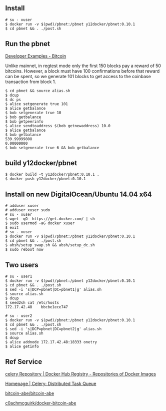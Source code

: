 Install
------
```
# su - xuser
$ docker run -v $(pwd)/pbnet:/pbnet y12docker/pbnet:0.10.1
$ cd pbnet && . ./post.sh
```
Run the pbnet
-----

[Developer Examples - Bitcoin](https://bitcoin.org/en/developer-examples#simple-spending)

Unlike mainnet, in regtest mode only the first 150 blocks pay a reward of 50 bitcoins. However, a block must have 100 confirmations before that reward can be spent, so we generate 101 blocks to get access to the coinbase transaction from block 1.
```
$ cd pbnet && source alias.sh
$ dcup
$ dc ps
$ alice setgenerate true 101
$ alice getbalance
$ bob setgenerate true 10
$ bob getbalance
$ bob getpeerinfo
$ alice sendtoaddress $(bob getnewaddress) 10.0
$ alice getbalance
$ bob getbalance
539.99999808
0.00000000
$ bob setgenerate true 6 && bob getbalance
```

build y12docker/pbnet
---
```
$ docker build -t y12docker/pbnet:0.10.1 .
$ docker push y12docker/pbnet:0.10.1
```

Install on new DigitalOcean/Ubuntu 14.04 x64
-----------
```
# adduser xuser
# adduser xuser sudo
# su - xuser
$ wget -qO- https://get.docker.com/ | sh
$ sudo usermod -aG docker xuser
$ exit
# su - xuser
$ docker run -v $(pwd)/pbnet:/pbnet y12docker/pbnet:0.10.1
$ cd pbnet && . ./post.sh
$ absh/setup_swap.sh && absh/setup_dc.sh
$ sudo reboot now
```

Two users
-------
```
# su - user1
$ docker run -v $(pwd)/pbnet:/pbnet y12docker/pbnet:0.10.1
$ cd pbnet && . ./post.sh
$ sed -i 's|DCP=pbnet|DC=pbnet1|g' alias.sh
$ source alias.sh
$ dcup
$ seed2sh cat /etc/hosts
172.17.42.48    bbcbe1ece747

# su - user2
$ docker run -v $(pwd)/pbnet:/pbnet y12docker/pbnet:0.10.1
$ cd pbnet && . ./post.sh
$ sed -i 's|DCP=pbnet|DC=pbnet2|g' alias.sh
$ source alias.sh
$ dcup
$ alice addnode 172.17.42.48:18333 onetry
$ alice getinfo
```

Ref Service
----
[celery Repository | Docker Hub Registry - Repositories of Docker Images](https://registry.hub.docker.com/_/celery/)

[Homepage | Celery: Distributed Task Queue](http://www.celeryproject.org/)

[bitcoin-abe/bitcoin-abe](https://github.com/bitcoin-abe/bitcoin-abe)

[c0achmcguirk/docker-bitcoin-abe](https://github.com/c0achmcguirk/docker-bitcoin-abe)
